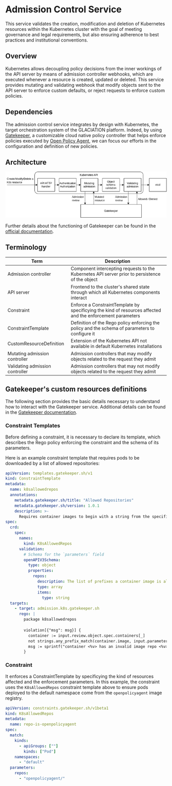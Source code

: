 # Admission Control Service

This service validates the creation, modification and deletion of Kubernetes
resources within the Kubernetes cluster with the goal of meeting governance
and legal requirements, but also ensuring adherence to best practices and
institutional conventions.

## Overview

Kubernetes allows decoupling policy decisions from the inner workings of the
API server by means of admission controller webhooks, which are executed
whenever a resource is created, updated or deleted. This service provides
mutating and validating webhook that modify objects sent to the API server to
enforce custom defaults, or reject requests to enforce custom policies.

## Dependencies

The admission control service integrates by design with Kubernetes, the target
orchestration system of the GLACIATION platform. Indeed, by using
[Gatekeeper](https://github.com/open-policy-agent/gatekeeper), a customizable
cloud native policy controller that helps enforce policies executed by
[Open Policy Agent](https://github.com/open-policy-agent/opa), we can focus our
efforts in the configuration and definition of new policies.

## Architecture

![Image displaying the architecture of the service](docs/architecture.png)

Further details about the functioning of Gatekeeper can be found in the
[official documentation](https://open-policy-agent.github.io/gatekeeper/website/docs/operations).

## Terminology

| Term | Description |
|---|---|
| Admission controller | Component intercepting requests to the Kubernetes API server prior to persistence of the object |
| API server | Frontend to the cluster's shared state through which all Kubernetes components interact |
| Constraint | Enforce a ConstraintTemplate by specificying the kind of resources affected and the enforcement parameters |
| ConstraintTemplate | Definition of the Rego policy enforcing the policy and the schema of parameters to configure it |
| CustomResourceDefinition | Extension of the Kubernetes API not available in default Kubernetes installations |
| Mutating admission controller | Admission controllers that may modify objects related to the request they admit |
| Validating admission controller | Admission controllers that may not modify objects related to the request they admit |

## Gatekeeper's custom resources definitions

The following section provides the basic details necessary to understand how to
interact with the Gatekeeper service. Additional details can be found in the
[Gatekeeper documentation](https://open-policy-agent.github.io/gatekeeper/website/docs/howto/).

### Constraint Templates

Before defining a constraint, it is necessary to declare its template, which
describes the Rego policy enforcing the constraint and the schema of its
parameters.

Here is an example constraint template that requires pods to be downloaded by a
list of allowed repositories:

```yaml
apiVersion: templates.gatekeeper.sh/v1
kind: ConstraintTemplate
metadata:
  name: k8sallowedrepos
  annotations:
    metadata.gatekeeper.sh/title: "Allowed Repositories"
    metadata.gatekeeper.sh/version: 1.0.1
    description: >-
      Requires container images to begin with a string from the specified list.
spec:
  crd:
    spec:
      names:
        kind: K8sAllowedRepos
      validation:
        # Schema for the `parameters` field
        openAPIV3Schema:
          type: object
          properties:
            repos:
              description: The list of prefixes a container image is allowed to have.
              type: array
              items:
                type: string
  targets:
    - target: admission.k8s.gatekeeper.sh
      rego: |
        package k8sallowedrepos

        violation[{"msg": msg}] {
          container := input.review.object.spec.containers[_]
          not strings.any_prefix_match(container.image, input.parameters.repos)
          msg := sprintf("container <%v> has an invalid image repo <%v>, allowed repos are %v", [container.name, container.image, input.parameters.repos])
        }
```

### Constraint

It enforces a ConstraintTemplate by specificying the kind of resources affected
and the enforcement parameters. In this example, the constraint uses the
`K8sAllowedRepos` constraint template above to ensure pods deployed to the
default namespace come from the `openpolicyagent` image registry.

```yaml
apiVersion: constraints.gatekeeper.sh/v1beta1
kind: K8sAllowedRepos
metadata:
  name: repo-is-openpolicyagent
spec:
  match:
    kinds:
      - apiGroups: [""]
        kinds: ["Pod"]
    namespaces:
      - "default"
  parameters:
    repos:
      - "openpolicyagent/"
```
